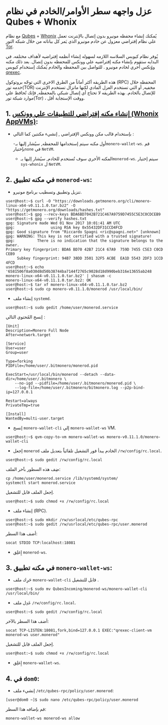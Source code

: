 # عزل واجهه سطر الأوامر/الخادم في نظام Qubes + Whonix

مع نظام [Qubes](https://qubes-os.org) + [Whonix](https://whonix.org) يُمكنك إنشاء محفظه مونيرو بدون إتصال بالإنترنت تعمل علي نظام إفتراضي معزول عن خادم مونيرو الذي يَمر كل بياناته من خلال شبكه التور  [Tor](https://torproject.org).

يُوفر نظام كيوبس السلاسه اللازمه لسهوله إنشاء أنظمه إفتراضيه لأهداف مختلفه. في البدايه ستقوم بإنشاء مكنه إفتراضيه علي وونكس للمحفظه بدون إتصال. بعد ذلك مكنه ووُنكس أُخري لخادم مونيرو . للتواصل بين المحفظه والخادم يُمكنك إستخدام كيوبس  [qrexec](https://www.qubes-os.org/doc/qrexec3/).

هذه الطريقه أكثر أماناً من الطرق الاخري التي توجّه بروتوكول (RPC) المحفظه خلال خدمه تور(TOR) مخفيه, أو التي تستخدم العزل المادي لكنها ماتزال تستخدم الإنترنت للإتصال بالخادم. بهذه الطريقه لا تحتاج أي إتصال شبكي بالمحفظه, فإنك تُحافظ علي موارد شبكة تور(Tor) ، ووقت الإستجابة أقل.


## 1. [إنشاء مكنه إفتراضي للتطبيقات علي وونكس (Whonix AppVMs)](https://www.whonix.org/wiki/Qubes/Install): 

+ بإستخدام قالب مكن وونكس الإفتراضي , إنشيء مكنتين كما التالي :

  -أول مكنه سيتم إستخدامها للمحفظه, سيُشار إليها بـ`monero-wallet-ws`. قم بإختيار`none` في `NetVM`.

  - المكنه الأخري سوف تُستخدم للخادم, سيُشار إليها بـ`monerod-ws`. سيتم إختيار `sys-whonix` ل `NetVM`.

## 2. في مكنه تطبيق `monerod-ws`: 

+ تنزيل وتطبيق وتسطيب برنامج مونيرو.

```
user@host:~$ curl -O "https://downloads.getmonero.org/cli/monero-linux-x64-v0.11.1.0.tar.bz2" -O "https://getmonero.org/downloads/hashes.txt"
user@host:~$ gpg --recv-keys BDA6BD7042B721C467A9759D7455C5E3C0CDCEB9
user@host:~$ gpg --verify hashes.txt 
gpg: Signature made Wed 01 Nov 2017 10:01:41 AM UTC
gpg:                using RSA key 0x55432DF31CCD4FCD
gpg: Good signature from "Riccardo Spagni <ric@spagni.net>" [unknown]
gpg: WARNING: This key is not certified with a trusted signature!
gpg:          There is no indication that the signature belongs to the owner.
Primary key fingerprint: BDA6 BD70 42B7 21C4 67A9  759D 7455 C5E3 C0CD CEB9
     Subkey fingerprint: 94B7 38DD 3501 32F5 ACBE  EA1D 5543 2DF3 1CCD 4FCD
user@host:~$ echo '6581506f8a030d8d50b38744ba7144f2765c9028d18d990beb316e13655ab248  monero-linux-x64-v0.11.1.0.tar.bz2' | shasum -c
monero-linux-x64-v0.11.1.0.tar.bz2: OK
user@host:~$ tar xf monero-linux-x64-v0.11.1.0.tar.bz2
user@host:~$ sudo cp monero-v0.11.1.0/monerod /usr/local/bin/
```
+ إنشاء ملف `systemd`.

```
user@host:~$ sudo gedit /home/user/monerod.service
```

إنسخ المُحتوي التالي :

```
[Unit]
Description=Monero Full Node
After=network.target

[Service]
User=user
Group=user

Type=forking
PIDFile=/home/user/.bitmonero/monerod.pid

ExecStart=/usr/local/bin/monerod --detach --data-dir=/home/user/.bitmonero \
    --no-igd --pidfile=/home/user/.bitmonero/monerod.pid \
    --log-file=/home/user/.bitmonero/bitmonero.log --p2p-bind-ip=127.0.0.1

Restart=always
PrivateTmp=true

[Install]
WantedBy=multi-user.target
```

+ إنسخ `monero-wallet-cli` إلي `monero-wallet-ws` VM.

```
user@host:~$ qvm-copy-to-vm monero-wallet-ws monero-v0.11.1.0/monero-wallet-cli
```

+ إجعل `monerod` الخادم يبدأ فور التشغيل تلقائياً بتعديل ملف `/rw/config/rc.local`.

```
user@host:~$ sudo gedit /rw/config/rc.local
```

ضِف هذه السطور بآخر الملف:

```
cp /home/user/monerod.service /lib/systemd/system/
systemctl start monerod.service
```

إجعل الملف قابل للتشغيل.

```
user@host:~$ sudo chmod +x /rw/config/rc.local
```

+ إنشاء ملف (RPC).

```
user@host:~$ sudo mkdir /rw/usrlocal/etc/qubes-rpc
user@host:~$ sudo gedit /rw/usrlocal/etc/qubes-rpc/user.monerod
```

أضف هذا السطر:

```
socat STDIO TCP:localhost:18081
```

+ إِغلِق `monerod-ws`.

## 3. في مكنه تطبيق `monero-wallet-ws`:

+ حَرِك ملف `monero-wallet-cli` قابل للتشغيل .

```
user@host:~$ sudo mv QubesIncoming/monerod-ws/monero-wallet-cli /usr/local/bin/
```

+ عَدِل ملف `/rw/config/rc.local`.

```
user@host:~$ sudo gedit /rw/config/rc.local
```

أضف هذا السطر بالآخر:

```
socat TCP-LISTEN:18081,fork,bind=127.0.0.1 EXEC:"qrexec-client-vm monerod-ws user.monerod"
```

إجعل الملف قابل للتشغيل.

```
user@host:~$ sudo chmod +x /rw/config/rc.local
```

+ إِغلِق `monero-wallet-ws`.

## 4. في `dom0`:

+ إنشيء ملف `/etc/qubes-rpc/policy/user.monerod`:

```
[user@dom0 ~]$ sudo nano /etc/qubes-rpc/policy/user.monerod
```

قم بإضافه هذا السطر:

```
monero-wallet-ws monerod-ws allow
```
